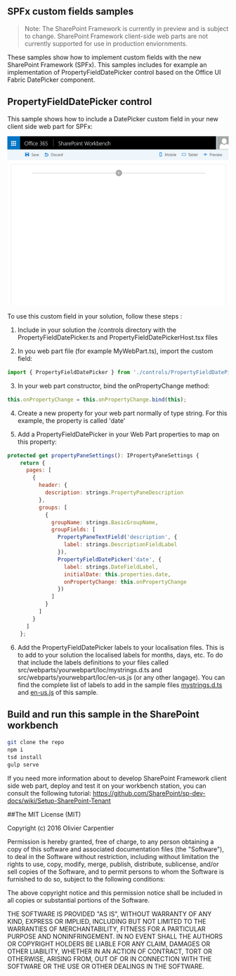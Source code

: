 ## SPFx custom fields samples

> Note: The SharePoint Framework is currently in preview and is subject to change. SharePoint Framework client-side web parts are not currently supported for use in production enviornments.

These samples show how to implement custom fields with the new SharePoint Framework (SPFx). This samples
includes for example an implementation of PropertyFieldDatePicker control based on the Office UI Fabric DatePicker component.

## PropertyFieldDatePicker control

This sample shows how to include a DatePicker custom field in your new client side web part for SPFx:

![PropertyFieldDatePicker](./assets/PropertyFieldDatePicker.gif)

To use this custom field in your solution, follow these steps :

1) Include in your solution the /controls directory with the PropertyFieldDatePicker.ts and PropertyFieldDatePickerHost.tsx files

2) In you web part file (for example MyWebPart.ts), import the custom field:
```javascript
import { PropertyFieldDatePicker } from './controls/PropertyFieldDatePicker';
```

3) In your web part constructor, bind the onPropertyChange method:
```javascript
this.onPropertyChange = this.onPropertyChange.bind(this);
```
4) Create a new property for your web part normally of type string. For this example, the property is called 'date'

5) Add a PropertyFieldDatePicker in your Web Part properties to map on this property:
```javascript
protected get propertyPaneSettings(): IPropertyPaneSettings {
    return {
      pages: [
        {
          header: {
            description: strings.PropertyPaneDescription
          },
          groups: [
            {
              groupName: strings.BasicGroupName,
              groupFields: [
                PropertyPaneTextField('description', {
                  label: strings.DescriptionFieldLabel
                }),
                PropertyFieldDatePicker('date', {
                  label: strings.DateFieldLabel,
                  initialDate: this.properties.date,
                  onPropertyChange: this.onPropertyChange
                })
              ]
            }
          ]
        }
      ]
    };
```
6) Add the PropertyFieldDatePicker labels to your localisation files. This is to add to your solution the
localised labels for months, days, etc. To do that include the labels definitions to your files called
src/webparts/yourwebpart/loc/mystrings.d.ts and src/webparts/yourwebpart/loc/en-us.js (or any other langage).
You can find the complete list of labels to add in the sample files
[mystrings.d.ts](./src/webparts/customFieldsWebPart/loc/mystrings.d.ts) and
[en-us.js](./src/webparts/customFieldsWebPart/loc/en-us.js) of this sample.


## Build and run this sample in the SharePoint workbench

```bash
git clone the repo
npm i
tsd install
gulp serve
```

If you need more information about to develop SharePoint Framework client side web part, deploy and test it on your workbench
station, you can consult the following tutorial: https://github.com/SharePoint/sp-dev-docs/wiki/Setup-SharePoint-Tenant

##The MIT License (MIT)

Copyright (c) 2016 Olivier Carpentier

Permission is hereby granted, free of charge, to any person obtaining a copy of this software and associated documentation files (the "Software"), to deal in the Software without restriction, including without limitation the rights to use, copy, modify, merge, publish, distribute, sublicense, and/or sell copies of the Software, and to permit persons to whom the Software is furnished to do so, subject to the following conditions:

The above copyright notice and this permission notice shall be included in all copies or substantial portions of the Software.

THE SOFTWARE IS PROVIDED "AS IS", WITHOUT WARRANTY OF ANY KIND, EXPRESS OR IMPLIED, INCLUDING BUT NOT LIMITED TO THE WARRANTIES OF MERCHANTABILITY, FITNESS FOR A PARTICULAR PURPOSE AND NONINFRINGEMENT. IN NO EVENT SHALL THE AUTHORS OR COPYRIGHT HOLDERS BE LIABLE FOR ANY CLAIM, DAMAGES OR OTHER LIABILITY, WHETHER IN AN ACTION OF CONTRACT, TORT OR OTHERWISE, ARISING FROM, OUT OF OR IN CONNECTION WITH THE SOFTWARE OR THE USE OR OTHER DEALINGS IN THE SOFTWARE.
